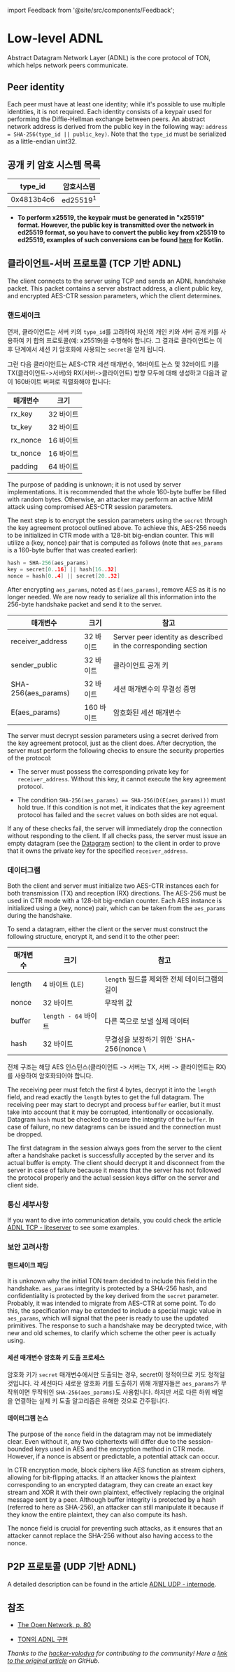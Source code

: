 import Feedback from '@site/src/components/Feedback';

# Low-level ADNL

Abstract Datagram Network Layer (ADNL) is the core protocol of TON, which helps network peers communicate.

## Peer identity

Each peer must have at least one identity; while it's possible to use multiple identities, it is not required. Each identity consists of a keypair used for performing the Diffie-Hellman exchange between peers. An abstract network address is derived from the public key in the following way: `address = SHA-256(type_id || public_key)`. Note that the `type_id` must be serialized as a little-endian uint32.

## 공개 키 암호 시스템 목록

| type_id | 암호시스템               |
| ---------------------------- | ------------------- |
| 0x4813b4c6                   | ed25519<sup>1</sup> |

- **To perform x25519, the keypair must be generated in "x25519" format. However, the public key is transmitted over the network in ed25519 format, so you have to convert the public key from x25519 to ed25519, examples of such conversions can be found [here](https://github.com/andreypfau/curve25519-kotlin/blob/f008dbc2c0ebc3ed6ca5d3251ffb7cf48edc91e2/src/commonMain/kotlin/curve25519/MontgomeryPoint.kt#L39) for Kotlin.**

## 클라이언트-서버 프로토콜 (TCP 기반 ADNL)

The client connects to the server using TCP and sends an ADNL handshake packet. This packet contains a server abstract address, a client public key, and encrypted AES-CTR session parameters, which the client determines.

### 핸드셰이크

먼저, 클라이언트는 서버 키의 `type_id`를 고려하여 자신의 개인 키와 서버 공개 키를 사용하여 키 합의 프로토콜(예: x25519)을 수행해야 합니다. 그 결과로 클라이언트는 이후 단계에서 세션 키 암호화에 사용되는 `secret`을 얻게 됩니다.

그런 다음 클라이언트는 AES-CTR 세션 매개변수, 16바이트 논스 및 32바이트 키를 TX(클라이언트->서버)와 RX(서버->클라이언트) 방향 모두에 대해 생성하고 다음과 같이 160바이트 버퍼로 직렬화해야 합니다:

| 매개변수                          | 크기     |
| ----------------------------- | ------ |
| rx_key   | 32 바이트 |
| tx_key   | 32 바이트 |
| rx_nonce | 16 바이트 |
| tx_nonce | 16 바이트 |
| padding                       | 64 바이트 |

The purpose of padding is unknown; it is not used by server implementations. It is recommended that the whole 160-byte buffer be filled with random bytes. Otherwise, an attacker may perform an active MitM attack using compromised AES-CTR session parameters.

The next step is to encrypt the session parameters using the `secret` through the key agreement protocol outlined above. To achieve this, AES-256 needs to be initialized in CTR mode with a 128-bit big-endian counter. This will utilize a (key, nonce) pair that is computed as follows (note that `aes_params` is a 160-byte buffer that was created earlier):

```cpp
hash = SHA-256(aes_params)
key = secret[0..16] || hash[16..32]
nonce = hash[0..4] || secret[20..32]
```

After encrypting `aes_params`, noted as `E(aes_params)`, remove AES as it is no longer needed. We are now ready to serialize all this information into the 256-byte handshake packet and send it to the server.

| 매개변수                                                        | 크기      | 참고                                                             |
| ----------------------------------------------------------- | ------- | -------------------------------------------------------------- |
| receiver_address                       | 32 바이트  | Server peer identity as described in the corresponding section |
| sender_public                          | 32 바이트  | 클라이언트 공개 키                                                     |
| SHA-256(aes_params) | 32 바이트  | 세션 매개변수의 무결성 증명                                                |
| E(aes_params)       | 160 바이트 | 암호화된 세션 매개변수                                                   |

The server must decrypt session parameters using a secret derived from the key agreement protocol, just as the client does. After decryption, the server must perform the following checks to ensure the security properties of the protocol:

- The server must possess the corresponding private key for `receiver_address`. Without this key, it cannot execute the key agreement protocol.

- The condition `SHA-256(aes_params) == SHA-256(D(E(aes_params)))` must hold true. If this condition is not met, it indicates that the key agreement protocol has failed and the `secret` values on both sides are not equal.

If any of these checks fail, the server will immediately drop the connection without responding to the client. If all checks pass, the server must issue an empty datagram (see the [Datagram](#datagram) section) to the client in order to prove that it owns the private key for the specified `receiver_address`.

### 데이터그램

Both the client and server must initialize two AES-CTR instances each for both transmission (TX) and reception (RX) directions. The AES-256 must be used in CTR mode with a 128-bit big-endian counter. Each AES instance is initialized using a (key, nonce) pair, which can be taken from the `aes_params` during the handshake.

To send a datagram, either the client or the server must construct the following structure, encrypt it, and send it to the other peer:

| 매개변수   | 크기                            | 참고                                                   |
| ------ | ----------------------------- | ---------------------------------------------------- |
| length | 4 바이트 (LE) | `length` 필드를 제외한 전체 데이터그램의 길이                        |
| nonce  | 32 바이트                        | 무작위 값                                                |
| buffer | `length - 64` 바이트             | 다른 쪽으로 보낼 실제 데이터                                     |
| hash   | 32 바이트                        | 무결성을 보장하기 위한 \`SHA-256(nonce \\ |

전체 구조는 해당 AES 인스턴스(클라이언트 -> 서버는 TX, 서버 -> 클라이언트는 RX)를 사용하여 암호화되어야 합니다.

The receiving peer must fetch the first 4 bytes, decrypt it into the `length` field, and read exactly the `length` bytes to get the full datagram. The receiving peer may start to decrypt and process `buffer` earlier, but it must take into account that it may be corrupted, intentionally or occasionally. Datagram `hash` must be checked to ensure the integrity of the `buffer`. In case of failure, no new datagrams can be issued and the connection must be dropped.

The first datagram in the session always goes from the server to the client after a handshake packet is successfully accepted by the server and its actual buffer is empty. The client should decrypt it and disconnect from the server in case of failure because it means that the server has not followed the protocol properly and the actual session keys differ on the server and client side.

### 통신 세부사항

If you want to dive into communication details, you could check the article [ADNL TCP - liteserver](/v3/documentation/network/protocols/adnl/adnl-tcp) to see some examples.

### 보안 고려사항

#### 핸드셰이크 패딩

It is unknown why the initial TON team decided to include this field in the handshake. `aes_params` integrity is protected by a SHA-256 hash, and confidentiality is protected by the key derived from the `secret` parameter. Probably, it was intended to migrate from AES-CTR at some point. To do this, the specification may be extended to include a special magic value in `aes_params`, which will signal that the peer is ready to use the updated primitives. The response to such a handshake may be decrypted twice, with new and old schemes, to clarify which scheme the other peer is actually using.

#### 세션 매개변수 암호화 키 도출 프로세스

암호화 키가 `secret` 매개변수에서만 도출되는 경우, secret이 정적이므로 키도 정적일 것입니다. 각 세션마다 새로운 암호화 키를 도출하기 위해 개발자들은 `aes_params`가 무작위이면 무작위인 `SHA-256(aes_params)`도 사용합니다. 하지만 서로 다른 하위 배열을 연결하는 실제 키 도출 알고리즘은 유해한 것으로 간주됩니다.

#### 데이터그램 논스

The purpose of the `nonce` field in the datagram may not be immediately clear. Even without it, any two ciphertexts will differ due to the session-bounded keys used in AES and the encryption method in CTR mode. However, if a nonce is absent or predictable, a potential attack can occur.

In CTR encryption mode, block ciphers like AES function as stream ciphers, allowing for bit-flipping attacks. If an attacker knows the plaintext corresponding to an encrypted datagram, they can create an exact key stream and XOR it with their own plaintext, effectively replacing the original message sent by a peer. Although buffer integrity is protected by a hash (referred to here as SHA-256), an attacker can still manipulate it because if they know the entire plaintext, they can also compute its hash.

The nonce field is crucial for preventing such attacks, as it ensures that an attacker cannot replace the SHA-256 without also having access to the nonce.

## P2P 프로토콜 (UDP 기반 ADNL)

A detailed description can be found in the article [ADNL UDP - internode](/v3/documentation/network/protocols/adnl/adnl-udp).

## 참조

- [The Open Network, p. 80](https://ton.org/whitepaper.pdf#80)

- [TON의 ADNL 구현](https://github.com/ton-blockchain/ton/tree/master/adnl)

_Thanks to the [hacker-volodya](https://github.com/hacker-volodya) for contributing to the community!_
_Here a [link to the original article](https://github.com/tonstack/ton-docs/tree/main/ADNL) on GitHub._ <Feedback />

